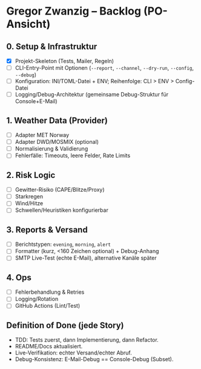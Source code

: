 # Gregor Zwanzig – Backlog (PO-Ansicht)

## 0. Setup & Infrastruktur
- [x] Projekt-Skeleton (Tests, Mailer, Regeln)
- [ ] CLI-Entry-Point mit Optionen (`--report`, `--channel`, `--dry-run`, `--config`, `--debug`)
- [ ] Konfiguration: INI/TOML-Datei + ENV; Reihenfolge: CLI > ENV > Config-Datei
- [ ] Logging/Debug-Architektur (gemeinsame Debug-Struktur für Console+E-Mail)

## 1. Weather Data (Provider)
- [ ] Adapter MET Norway
- [ ] Adapter DWD/MOSMIX (optional)
- [ ] Normalisierung & Validierung
- [ ] Fehlerfälle: Timeouts, leere Felder, Rate Limits

## 2. Risk Logic
- [ ] Gewitter-Risiko (CAPE/Blitze/Proxy)
- [ ] Starkregen
- [ ] Wind/Hitze
- [ ] Schwellen/Heuristiken konfigurierbar

## 3. Reports & Versand
- [ ] Berichtstypen: `evening`, `morning`, `alert`
- [ ] Formatter (kurz, <160 Zeichen optional) + Debug-Anhang
- [ ] SMTP Live-Test (echte E-Mail), alternative Kanäle später

## 4. Ops
- [ ] Fehlerbehandlung & Retries
- [ ] Logging/Rotation
- [ ] GitHub Actions (Lint/Test)

## Definition of Done (jede Story)
- TDD: Tests zuerst, dann Implementierung, dann Refactor.
- README/Docs aktualisiert.
- Live-Verifikation: echter Versand/echter Abruf.
- Debug-Konsistenz: E-Mail-Debug == Console-Debug (Subset).
